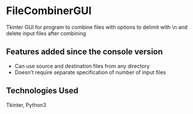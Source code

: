 # FileCombinerGUI
Tkinter GUI for program to combine files with options to delimit with \n and delete input files after combining

## Features added since the console version
- Can use source and destination files from any directory
- Doesn't require separate specification of number of input files

## Technologies Used
Tkinter, Python3
